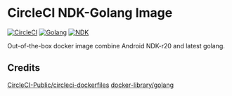 # CircleCI NDK-Golang Image

[![CircleCI](https://circleci.com/gh/diov/ndk-golang-dockerfile.svg?style=svg)](https://circleci.com/gh/diov/ndk-golang-dockerfile)
[![Golang](https://img.shields.io/badge/golang-1.13.1-blue)](https://golang.org/doc/devel/release.html#go1.13)
[![NDK](https://img.shields.io/badge/ndk-20r-green)](https://developer.android.com/ndk/downloads/revision_history)

Out-of-the-box docker image combine Android NDK-r20 and latest golang.

## Credits

[CircleCI-Public/circleci-dockerfiles](https://github.com/CircleCI-Public/circleci-dockerfiles/tree/master/android/images)
[docker-library/golang](https://github.com/docker-library/golang)
